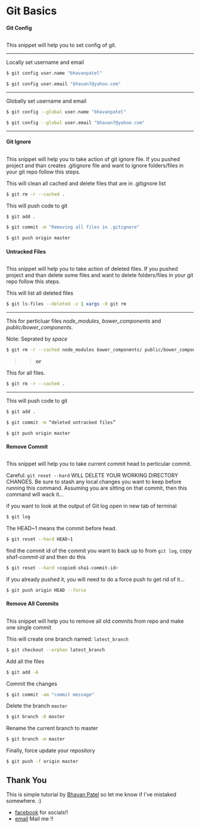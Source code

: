 
# Git Basics #

####  Git Config  ####
## ##
This snippet will help you to set config of git.
___
Locally set username and email
```bash
$ git config user.name "bhavanpatel"
```
```bash
$ git config user.email "bhavan7@yahoo.com"
```
---
Globally set username and email
```bash
$ git config --global user.name "bhavanpatel"
```
```bash
$ git config --global user.email "bhavan7@yahoo.com"
```
---

####  Git Ignore  ####
## ##

This snippet will help you to take action of git ignore file.
If you pushed project and than creates .gitignore file and want to ignore folders/files in your git repo follow this steps.

This will clean all cached and delete files that are in .gitignore list
```bash
$ git rm -r --cached .
```

This will push code to git
```bash
$ git add .
```

```bash
$ git commit -m "Removing all files in .gitignore"
```
```bash
$ git push origin master
```


####  Untracked Files  ####
## ##

This snippet will help you to take action of deleted files.
If you pushed project and than delete some files and want to delete folders/files in your git repo follow this steps.


This will list all deleted files
```bash
$ git ls-files --deleted -z | xargs -0 git rm
```

---
This for perticluar files _node_modules_, _bower_components_ and _public/bower_components_.

Note: Seprated by _space_
```bash
$ git rm -r --cached node_modules bower_components/ public/bower_components/
```
>> <b>or</b>

This for all files.

```bash
$ git rm -r --cached .
```
---

This will push code to git
```bash
$ git add .
```
```bash
$ git commit -m “deleted untracked files”
```
```bash
$ git push origin master
```

  
####  Remove Commit  ####
## ##
This snippet will help you to take current commit head to perticular commit.

Careful: <code>git reset --hard</code> WILL DELETE YOUR WORKING DIRECTORY CHANGES. Be sure to stash any local changes you want to keep before running this command.
Assuming you are sitting on that commit, then this command will wack it...

if you want to look at the output of  Git log open in new tab of terminal
```bash
$ git log
```

The HEAD~1 means the commit before head.
```bash
$ git reset --hard HEAD~1
```

find the commit id of the commit you want to back up to from <code>git log</code>, copy _sha1-commit-id_ and then do this

```bash
$ git reset --hard <copied-sha1-commit-id>
```

If you already pushed it, you will need to do a force push to get rid of it...

```bash
$ git push origin HEAD --force
```



####  Remove All Commits  ####
## ##
This snippet will help you to remove all old commits from repo and make one single commit

This will create one branch named: <code>latest_branch</code>
```bash
$ git checkout --orphan latest_branch
```

Add all the files
```bash
$ git add -A
```

Commit the changes
```bash
$ git commit -am "commit message"
```

Delete the branch <code>master</code>
```bash
$ git branch -D master
```

Rename the current branch to master
```bash
$ git branch -m master
```

Finally, force update your repository
```bash
$ git push -f origin master
```




## Thank You ##

This is simple tutorial by [Bhavan Patel](https://github.com/bhavanpatel) so let me know if I've mistaked somewhere. :)

* [facebook](https://www.facebook.com/bhavan.patel.98) for socials!!
* [email](mailto:bhavan7@yahoo.com?Subject=Issue_On_Git_Tutorials) Mail me   !!
 
